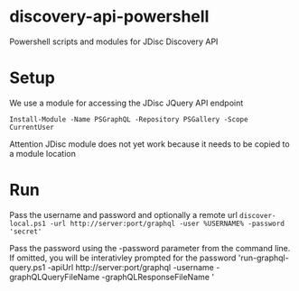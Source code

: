 # discovery-api-powershell
Powershell scripts and modules for JDisc Discovery API

# Setup
We use a module for accessing the JDisc JQuery API endpoint

`Install-Module -Name PSGraphQL -Repository PSGallery -Scope CurrentUser`

Attention JDisc module does not yet work because it needs to be copied to a module location

# Run

Pass the username and password and optionally a remote url
`discover-local.ps1 -url http://server:port/graphql -user %USERNAME% -password 'secret'`

Pass the password using the -password parameter from the command line. If omitted, you will be interativley prompted for the password
'run-graphql-query.ps1 -apiUrl http://server:port/graphql -username <user> -graphQLQueryFileName <QueryFileName> -graphQLResponseFileName <QueryResponseFileName>' 
